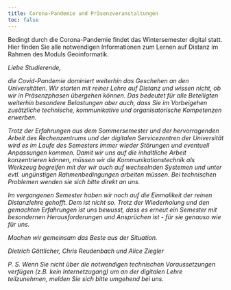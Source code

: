 ```yaml
---
title: Corona-Pandemie und Präsenzveranstaltungen
toc: false
---
```


Bedingt durch die Corona-Pandemie findet das Wintersemester digital statt. Hier finden Sie alle notwendigen Informationen zum Lernen auf Distanz im Rahmen des Moduls Geoinformatik.

<!--more-->

_Liebe Studierende,_ 

_die Covid-Pandemie dominiert weiterhin das Geschehen an den Universitäten. Wir starten mit reiner Lehre auf Distanz und wissen nicht, ob wir in Präsenzphasen übergehen können. Das bedeutet  für alle Beteiligten weiterhin besondere Belastungen aber auch, dass Sie im Vorbeigehen zusätzliche technische, kommunikative und organisatorische Kompetenzen erwerben._

_Trotz der Erfahrungen aus dem Sommersemester und der hervorragenden Arbeit des Rechenzentrums und der digitalen Servicezentren der Universität wird es im Laufe des Semesters immer wieder Störungen und eventuell Anpassungen kommen. Damit wir uns auf die inhaltliche Arbeit konzentrieren können, müssen wir die Kommunikationstechnik als Werkzeug begreifen mit der wir auch auf wechselnden Systemen und unter evtl. ungünstigen Rahmenbedingungen arbeiten müssen. Bei technischen Problemen wenden sie sich bitte direkt an uns._ 

_Im vergangenen Semester haben wir noch auf die Einmalikeit der reinen Distanzlehre gehofft. Dem ist nicht so. Trotz der Wiederholung und den gemachten Erfahrungen ist uns bewusst, dass es erneut ein Semester mit besondernen Herausforderungen und Ansprüchen ist - für sie genauso wie für uns._ 

_Machen wir gemeinsam das Beste aus der Situation._


_Dietrich Göttlicher,  Chris Reudenbach und Alice Ziegler_

_P. S. Wenn Sie nicht über die notwendigen technischen Voraussetzungen verfügen (z.B. kein Internetzugang) um an der digitalen Lehre teilzunehmen, melden Sie sich bitte umgehend bei uns._


